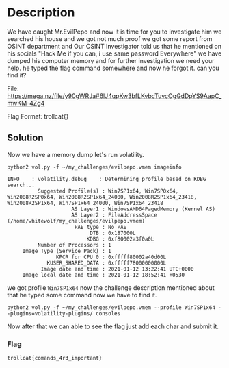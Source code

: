 # Description

We have caught Mr.EvilPepo and now it is time for you to investigate him we searched his house and we got not much proof we got some report from OSINT department and Our OSINT Investigator told us that he mentioned on his socials "Hack Me if you can, i use same password Everywhere"  we have dumped his computer memory and for further investigation we need your help.
he typed the flag command somewhere and now he forgot it. can you find it?

File: https://mega.nz/file/y90gWRJa#6lJ4qpKw3bfLKvbcTuvcOgGdDpYS9AapC_mwKM-4Zg4

Flag Format: trollcat{}

## Solution

Now we have a memory dump let's run volatility. 

`python2 vol.py -f ~/my_challenges/evilpepo.vmem imageinfo`

```out
INFO    : volatility.debug    : Determining profile based on KDBG search...
          Suggested Profile(s) : Win7SP1x64, Win7SP0x64, Win2008R2SP0x64, Win2008R2SP1x64_24000, Win2008R2SP1x64_23418, Win2008R2SP1x64, Win7SP1x64_24000, Win7SP1x64_23418
                     AS Layer1 : WindowsAMD64PagedMemory (Kernel AS)
                     AS Layer2 : FileAddressSpace (/home/whitewolf/my_challenges/evilpepo.vmem)
                      PAE type : No PAE
                           DTB : 0x187000L
                          KDBG : 0xf80002a3f0a0L
          Number of Processors : 1
     Image Type (Service Pack) : 1
                KPCR for CPU 0 : 0xfffff80002a40d00L
             KUSER_SHARED_DATA : 0xfffff78000000000L
           Image date and time : 2021-01-12 13:22:41 UTC+0000
     Image local date and time : 2021-01-12 18:52:41 +0530
```

we got profile `Win7SP1x64` now the challenge description mentioned about that he typed some command now we have to find it.

`python2 vol.py -f ~/my_challenges/evilpepo.vmem --profile Win7SP1x64 --plugins=volatility-plugins/ consoles`

Now after that we can able to see the flag just add each char and submit it.

### Flag

`trollcat{comands_4r3_important}
`
